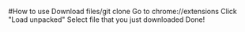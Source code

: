 #How to use
Download files/git clone
Go to chrome://extensions
Click "Load unpacked"
Select file that you just downloaded
Done!
